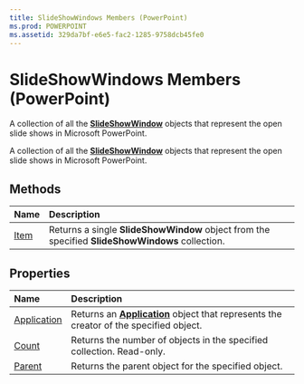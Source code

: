 ```yaml
---
title: SlideShowWindows Members (PowerPoint)
ms.prod: POWERPOINT
ms.assetid: 329da7bf-e6e5-fac2-1285-9758dcb45fe0
---
```



# SlideShowWindows Members (PowerPoint)
A collection of all the  **[SlideShowWindow](slideshowwindow-object-powerpoint.md)** objects that represent the open slide shows in Microsoft PowerPoint.

A collection of all the  **[SlideShowWindow](slideshowwindow-object-powerpoint.md)** objects that represent the open slide shows in Microsoft PowerPoint.


## Methods



|**Name**|**Description**|
|:-----|:-----|
|[Item](slideshowwindows-item-method-powerpoint.md)|Returns a single  **SlideShowWindow** object from the specified **SlideShowWindows** collection.|

## Properties



|**Name**|**Description**|
|:-----|:-----|
|[Application](slideshowwindows-application-property-powerpoint.md)|Returns an  **[Application](application-object-powerpoint.md)** object that represents the creator of the specified object.|
|[Count](slideshowwindows-count-property-powerpoint.md)|Returns the number of objects in the specified collection. Read-only.|
|[Parent](slideshowwindows-parent-property-powerpoint.md)|Returns the parent object for the specified object.|

